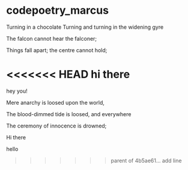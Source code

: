 # codepoetry_marcus
Turning in a chocolate
Turning and turning in the widening gyre

The falcon cannot hear the falconer;

Things fall apart; the centre cannot hold;

<<<<<<< HEAD
hi there
=======
hey you!

Mere anarchy is loosed upon the world,

The blood-dimmed tide is loosed, and everywhere

The ceremony of innocence is drowned;

Hi there

hello
>>>>>>> parent of 4b5ae61... add line
